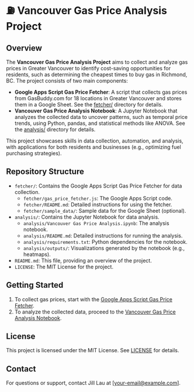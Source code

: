# ⛽ Vancouver Gas Price Analysis Project

## Overview
The **Vancouver Gas Price Analysis Project** aims to collect and analyze gas prices in Greater Vancouver to identify cost-saving opportunities for residents, such as determining the cheapest times to buy gas in Richmond, BC. The project consists of two main components:

- **Google Apps Script Gas Price Fetcher**: A script that collects gas prices from GasBuddy.com for 18 locations in Greater Vancouver and stores them in a Google Sheet. See the [fetcher/](fetcher/) directory for details.
- **Vancouver Gas Price Analysis Notebook**: A Jupyter Notebook that analyzes the collected data to uncover patterns, such as temporal price trends, using Python, pandas, and statistical methods like ANOVA. See the [analysis/](analysis/) directory for details.

This project showcases skills in data collection, automation, and analysis, with applications for both residents and businesses (e.g., optimizing fuel purchasing strategies).

## Repository Structure
- `fetcher/`: Contains the Google Apps Script Gas Price Fetcher for data collection.
  - `fetcher/gas_price_fetcher.js`: The Google Apps Script code.
  - `fetcher/README.md`: Detailed instructions for using the fetcher.
  - `fetcher/sample_data/`: Sample data for the Google Sheet (optional).
- `analysis/`: Contains the Jupyter Notebook for data analysis.
  - `analysis/Vancouver Gas Price Analysis.ipynb`: The analysis notebook.
  - `analysis/README.md`: Detailed instructions for running the analysis.
  - `analysis/requirements.txt`: Python dependencies for the notebook.
  - `analysis/outputs/`: Visualizations generated by the notebook (e.g., heatmaps).
- `README.md`: This file, providing an overview of the project.
- `LICENSE`: The MIT License for the project.

## Getting Started
1. To collect gas prices, start with the [Google Apps Script Gas Price Fetcher](fetcher/README.md).
2. To analyze the collected data, proceed to the [Vancouver Gas Price Analysis Notebook](analysis/README.md).

## License
This project is licensed under the MIT License. See [LICENSE](LICENSE) for details.

## Contact
For questions or support, contact Jill Lau at [your-email@example.com].
